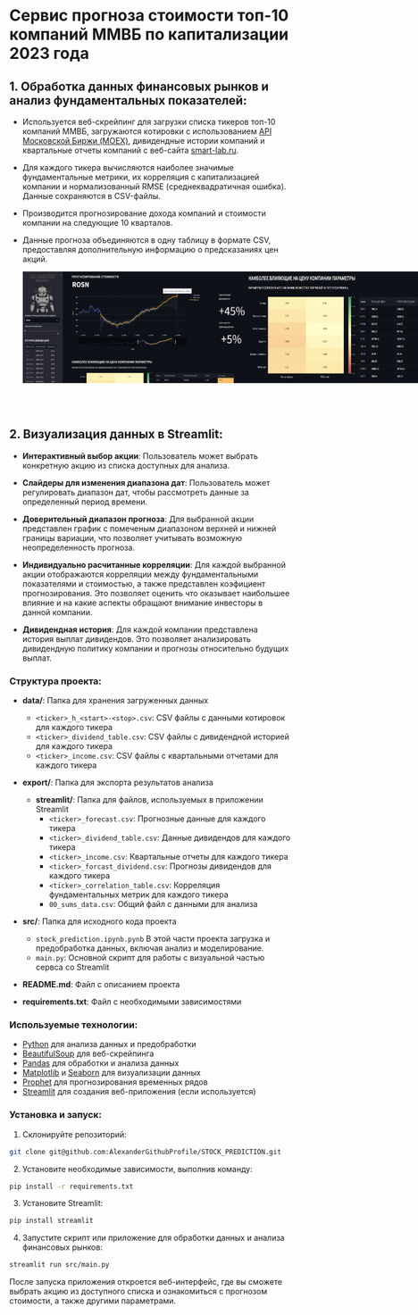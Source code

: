 #  Сервис прогноза стоимости топ-10 компаний ММВБ по капитализации 2023 года

## 1. Обработка данных финансовых рынков и анализ фундаментальных показателей:
- Используется веб-скрейпинг для загрузки списка тикеров топ-10 компаний ММВБ, загружаются котировки с использованием [API Московской Биржи (MOEX)](https://www.moex.com/ru/), дивидендные истории компаний и квартальные отчеты компаний с веб-сайта [smart-lab.ru](https://smart-lab.ru/).
   
- Для каждого тикера вычисляются наиболее значимые фундаментальные метрики, их корреляция с капитализацией компании и нормализованный RMSE (среднеквадратичная ошибка). Данные сохраняются в CSV-файлы.

- Производится прогнозирование дохода компаний и стоимости компании на следующие 10 кварталов.

- Данные прогноза объединяются в одну таблицу в формате CSV, предоставляя дополнительную информацию о предсказаниях цен акций.

  <div style="display: flex;">
    <img src="img/exmp/1.png" width="400" height="200">
    <img src="img/exmp/2.png" width="400" height="200">
    <img src="img/exmp/3.png" width="500" height="250">
    <img src="img/exmp/test.png" width="300" height="250">
</div>

## 2. **Визуализация данных в Streamlit:**

- **Интерактивный выбор акции**: Пользователь может выбрать конкретную акцию из списка доступных для анализа.
  
- **Слайдеры для изменения диапазона дат**: Пользователь может регулировать диапазон дат, чтобы рассмотреть данные за определенный период времени.
  
- **Доверительный диапазон прогноза**: Для выбранной акции представлен график с помеченым диапазоном верхней и нижней границы вариации, что позволяет учитывать возможную неопределенность прогноза.
  
- **Индивидуально расчитанные корреляции**: Для каждой выбранной акции отображаются корреляции между фундаментальными показателями и стоимостью, а также представлен коэфициент прогнозирования. Это позволяет оценить что оказывает наибольшее влияние и на какие аспекты обращают внимание инвесторы в данной компании.

- **Дивидендная история**: Для каждой компании представлена история выплат дивидендов. Это позволяет анализировать дивидендную политику компании и прогнозы относительно будущих выплат.

### Структура проекта:

- **data/**: Папка для хранения загруженных данных
  - `<ticker>_h_<start>-<stop>.csv`: CSV файлы с данными котировок для каждого тикера
  - `<ticker>_dividend_table.csv`: CSV файлы с дивидендной историей для каждого тикера
  - `<ticker>_income.csv`: CSV файлы с квартальными отчетами для каждого тикера

- **export/**: Папка для экспорта результатов анализа
  - **streamlit/**: Папка для файлов, используемых в приложении Streamlit
    - `<ticker>_forecast.csv`: Прогнозные данные для каждого тикера
    - `<ticker>_dividend_table.csv`: Данные дивидендов для каждого тикера
    - `<ticker>_income.csv`: Квартальные отчеты для каждого тикера
    - `<ticker>_forcast_dividend.csv`: Прогнозы дивидендов для каждого тикера
    - `<ticker>_correlation_table.csv`: Корреляция фундаментальных метрик для каждого тикера
    - `00_sums_data.csv`: Общий файл с данными для анализа

- **src/**: Папка для исходного кода проекта
  - `stock_prediction.ipynb.pynb` В этой части проекта загрузка и предобработка данных, включая анализ и моделирование.
  - `main.py`: Основной скрипт для работы с визуальной частью сервса со Streamlit


- **README.md**: Файл с описанием проекта

- **requirements.txt**: Файл с необходимыми зависимостями
### Используемые технологии:

- [Python](https://www.python.org/) для анализа данных и предобработки
- [BeautifulSoup](https://www.crummy.com/software/BeautifulSoup/bs4/doc/) для веб-скрейпинга
- [Pandas](https://pandas.pydata.org/) для обработки и анализа данных
- [Matplotlib](https://matplotlib.org/) и [Seaborn](https://seaborn.pydata.org/) для визуализации данных
- [Prophet](https://facebook.github.io/prophet/) для прогнозирования временных рядов
- [Streamlit](https://streamlit.io/) для создания веб-приложения (если используется)

### Установка и запуск:
1. Склонируйте репозиторий:

```bash
git clone git@github.com:AlexanderGithubProfile/STOCK_PREDICTION.git
```

2. Установите необходимые зависимости, выполнив команду:
```bash
pip install -r requirements.txt
```
3. Установите Streamlit:

```bash
pip install streamlit
```
4. Запустите скрипт или приложение для обработки данных и анализа финансовых рынков:
```bash
streamlit run src/main.py
```
После запуска приложения откроется веб-интерфейс, где вы сможете выбрать акцию из доступного списка и ознакомиться с прогнозом стоимости, а также другими параметрами.

